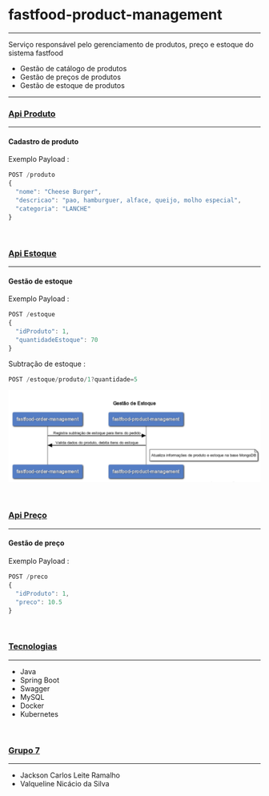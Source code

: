 # fastfood-product-management
***
Serviço responsável pelo gerenciamento de produtos, preço e estoque do sistema fastfood


- Gestão de catálogo de produtos
- Gestão de preços de produtos
- Gestão de estoque de produtos
***
### [Api Produto](#Api_Produto)

***

#### **Cadastro de produto**

Exemplo Payload :
```javascript
POST /produto
{
  "nome": "Cheese Burger",
  "descricao": "pao, hamburguer, alface, queijo, molho especial",
  "categoria": "LANCHE"
}
```

<br>

### [Api Estoque](#Api_Estoque)

***

#### **Gestão de estoque**

Exemplo Payload :
```javascript
POST /estoque
{
  "idProduto": 1,
  "quantidadeEstoque": 70
}
```


Subtração de estoque :
```javascript
POST /estoque/produto/1?quantidade=5
```

![Fluxo subtracao_estoque](imagens/fluxo-subtracao-estoque.png)

<br>

### [Api Preço](#Api_Preço)

***

#### **Gestão de preço**

Exemplo Payload :
```javascript
POST /preco
{
  "idProduto": 1,
  "preco": 10.5
}
```

<br>

### [Tecnologias](#Tecnologias)
***
* Java
* Spring Boot
* Swagger
* MySQL
* Docker
* Kubernetes

<br>

### [Grupo 7](#grupo-7)
***
* Jackson Carlos Leite Ramalho
* Valqueline Nicácio da Silva
